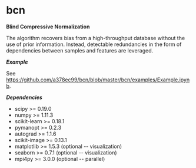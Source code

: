 # bcn
**Blind Compressive Normalization**

The algorithm recovers bias from a high-throughput database without the use of prior information. Instead, detectable redundancies in the form of dependencies between samples and features are leveraged.

***Example***

See https://github.com/a378ec99/bcn/blob/master/bcn/examples/Example.ipynb.

***Dependencies***

- scipy >= 0.19.0
- numpy >= 1.11.3
- scikit-learn >= 0.18.1
- pymanopt >= 0.2.3
- autograd >= 1.1.6
- scikit-image >= 0.13.1
- matplotlib >= 1.5.3 (optional -- visualization)
- seaborn >= 0.7.1 (optional -- visualization)
- mpi4py >= 3.0.0 (optional -- parallel)

